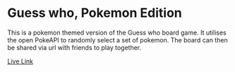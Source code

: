 # Guess who, Pokemon Edition

This is a pokemon themed version of the Guess who board game.
It utilises the open PokeAPI to randomly select a set of pokemon.
The board can then be shared via url with friends to play together.

[Live Link](https://justexisting1.github.io/pokemon-guess-who/)
